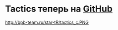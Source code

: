 # Tactics теперь на [GitHub](https://github.com/lex128/mtasa-tactics) #
http://bpb-team.ru/star-tR/tactics_c.PNG